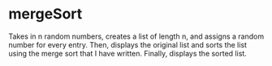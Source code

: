 # mergeSort
Takes in n random numbers, creates a list of length n, and assigns a random number for every entry.
Then, displays the original list and sorts the list using the merge sort that I have written.
Finally, displays the sorted list.
